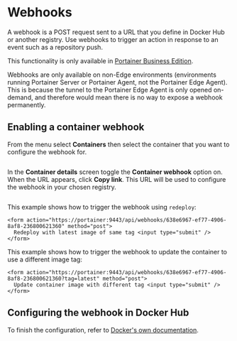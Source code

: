 # Webhooks

A webhook is a POST request sent to a URL that you define in Docker Hub or another registry. Use webhooks to trigger an action in response to an event such as a repository push.


This functionality is only available in [Portainer Business Edition](https://www.portainer.io/business-upsell?from=container-webhook).



Webhooks are only available on non-Edge environments (environments running Portainer Server or Portainer Agent, not the Portainer Edge Agent). This is because the tunnel to the Portainer Edge Agent is only opened on-demand, and therefore would mean there is no way to expose a webhook permanently.


## Enabling a container webhook

From the menu select **Containers** then select the container that you want to configure the webhook for.

<figure><img src="../..//assets/2.15-docker_containers_container_details.gif" alt=""><figcaption></figcaption></figure>

In the **Container details** screen toggle the **Container webhook** option on. When the URL appears, click **Copy link**. This URL will be used to configure the webhook in your chosen registry.

<figure><img src="../..//assets/2.15-docker_containers_container_webhook.png" alt=""><figcaption></figcaption></figure>

This example shows how to trigger the webhook using `redeploy`:

```
<form action="https://portainer:9443/api/webhooks/638e6967-ef77-4906-8af8-236800621360" method="post">
  Redeploy with latest image of same tag <input type="submit" />
</form>
```

This example shows how to trigger the webhook to update the container to use a different image tag:

```
<form action="https://portainer:9443/api/webhooks/638e6967-ef77-4906-8af8-236800621360?tag=latest" method="post">
  Update container image with different tag <input type="submit" />
</form>
```

## Configuring the webhook in Docker Hub

To finish the configuration, refer to [Docker's own documentation](https://docs.docker.com/docker-hub/webhooks/).
